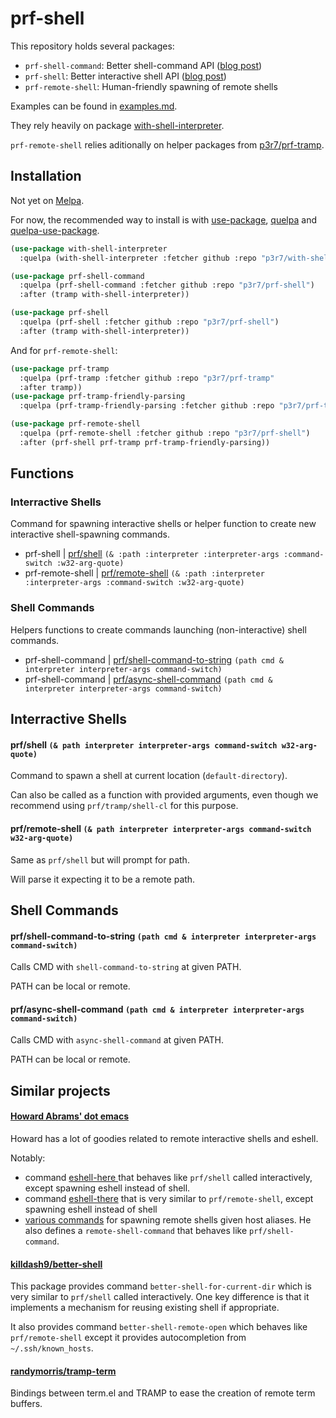 # prf-shell

This repository holds several packages:

 - `prf-shell-command`: Better shell-command API ([blog post](https://www.eigenbahn.com/2020/01/19/painless-emacs-shell-commands))
 - `prf-shell`: Better interactive shell API ([blog post](https://www.eigenbahn.com/2020/01/21/painless-emacs-interactive-shells))
 - `prf-remote-shell`: Human-friendly spawning of remote shells

Examples can be found in [examples.md](examples.md).

They rely heavily on package [with-shell-interpreter](https://github.com/p3r7/with-shell-interpreter).

`prf-remote-shell` relies aditionally on helper packages from [p3r7/prf-tramp](https://github.com/p3r7/prf-tramp).


## Installation

Not yet on [Melpa](https://melpa.org/).

For now, the recommended way to install is with [use-package](https://github.com/jwiegley/use-package), [quelpa](https://github.com/quelpa/quelpa) and [quelpa-use-package](https://github.com/quelpa/quelpa-use-package).

```el
(use-package with-shell-interpreter
  :quelpa (with-shell-interpreter :fetcher github :repo "p3r7/with-shell-interpreter"))

(use-package prf-shell-command
  :quelpa (prf-shell-command :fetcher github :repo "p3r7/prf-shell")
  :after (tramp with-shell-interpreter))

(use-package prf-shell
  :quelpa (prf-shell :fetcher github :repo "p3r7/prf-shell")
  :after (tramp with-shell-interpreter))
```

And for `prf-remote-shell`:

```el
(use-package prf-tramp
  :quelpa (prf-tramp :fetcher github :repo "p3r7/prf-tramp"
  :after tramp))
(use-package prf-tramp-friendly-parsing
  :quelpa (prf-tramp-friendly-parsing :fetcher github :repo "p3r7/prf-tramp"))

(use-package prf-remote-shell
  :quelpa (prf-remote-shell :fetcher github :repo "p3r7/prf-shell")
  :after (prf-shell prf-tramp prf-tramp-friendly-parsing))
```


## Functions

### Interractive Shells

Command for spawning interactive shells or helper function to create new interactive shell-spawning commands.

* prf-shell | [prf/shell](#prfshell--path-interpreter-interpreter-args-command-switch-w32-arg-quote) `(& :path :interpreter :interpreter-args :command-switch :w32-arg-quote)`
* prf-remote-shell | [prf/remote-shell](#prfremoteshell--path-interpreter-interpreter-args-command-switch-w32-arg-quote) `(& :path :interpreter :interpreter-args :command-switch :w32-arg-quote)`


### Shell Commands

Helpers functions to create commands launching (non-interactive) shell commands.

* prf-shell-command | [prf/shell-command-to-string](#prfshell-command-to-string-path-cmd--interpreter-interpreter-args-command-switch) `(path cmd & interpreter interpreter-args command-switch)`
* prf-shell-command | [prf/async-shell-command](#prfasync-shell-command-path-cmd--interpreter-interpreter-args-command-switch) `(path cmd & interpreter interpreter-args command-switch)`


## Interractive Shells

#### prf/shell `(& path interpreter interpreter-args command-switch w32-arg-quote)`

Command to spawn a shell at current location (`default-directory`).

Can also be called as a function with provided arguments, even though we recommend using `prf/tramp/shell-cl` for this purpose.

#### prf/remote-shell `(& path interpreter interpreter-args command-switch w32-arg-quote)`

Same as `prf/shell` but will prompt for path.

Will parse it expecting it to be a remote path.


## Shell Commands

#### prf/shell-command-to-string `(path cmd & interpreter interpreter-args command-switch)`

Calls CMD with `shell-command-to-string` at given PATH.

PATH can be local or remote.


#### prf/async-shell-command `(path cmd & interpreter interpreter-args command-switch)`

Calls CMD with `async-shell-command` at given PATH.

PATH can be local or remote.


## Similar projects

#### [Howard Abrams' dot emacs](https://github.com/howardabrams/dot-files)

Howard has a lot of goodies related to remote interactive shells and eshell.

Notably:

 - command [eshell-here ](https://github.com/howardabrams/dot-files/blob/master/emacs-eshell.org#shell-here) that behaves like `prf/shell` called interactively, except spawning eshell instead of shell.
 - command [eshell-there](https://github.com/howardabrams/dot-files/blob/master/emacs-eshell.org#shell-there) that is very similar to `prf/remote-shell`, except spawning eshell instead of shell
 - [various commands](https://github.com/howardabrams/dot-files/blob/master/emacs-eshell.org#shell-favorites) for spawning remote shells given host aliases. He also defines a `remote-shell-command` that behaves like `prf/shell-command`.


#### [killdash9/better-shell](https://github.com/killdash9/better-shell)

This package provides command `better-shell-for-current-dir` which is very similar to `prf/shell` called interactively. One key difference is that it implements a mechanism for reusing existing shell if appropriate.

It also provides command `better-shell-remote-open` which behaves like `prf/remote-shell` except it provides autocompletion from `~/.ssh/known_hosts`.


#### [randymorris/tramp-term](https://github.com/randymorris/tramp-term.el)

Bindings between term.el and TRAMP to ease the creation of remote term buffers.

